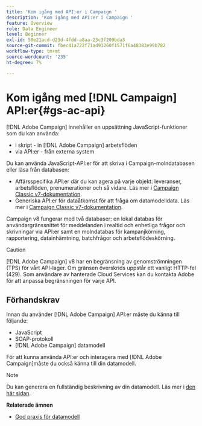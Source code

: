 ```yaml
---
title: 'Kom igång med API:er i Campaign '
description: 'Kom igång med API:er i Campaign '
feature: Overview
role: Data Engineer
level: Beginner
exl-id: 50e21acd-d23d-4fdd-a8aa-23c3f209bda3
source-git-commit: fbec41a722f71ad91260f1571f6a48383e99b782
workflow-type: tm+mt
source-wordcount: '235'
ht-degree: 7%

---
```


# Kom igång med [!DNL Campaign] API:er{#gs-ac-api}

[!DNL Adobe Campaign] innehåller en uppsättning JavaScript-funktioner som du kan använda:

* i skript - in [!DNL Adobe Campaign] arbetsflöden
* via API:er - från externa system

Du kan använda JavaScript-API:er för att skriva i Campaign-molndatabasen eller läsa från databasen:

* Affärsspecifika API:er där du kan agera på varje objekt: leveranser, arbetsflöden, prenumerationer och så vidare. Läs mer i [Campaign Classic v7-dokumentation](https://experienceleague.adobe.com/docs/campaign-classic/using/configuring-campaign-classic/api/business-oriented-apis.html).
* Generiska API:er för dataåtkomst för att fråga om datamodelldata. Läs mer i [Campaign Classic v7-dokumentation](https://experienceleague.adobe.com/docs/campaign-classic/using/configuring-campaign-classic/api/data-oriented-apis.html).

Campaign v8 fungerar med två databaser: en lokal databas för användargränssnittet för meddelanden i realtid och enhetliga frågor och skrivningar via API:er samt en molndatabas för kampanjkörning, rapportering, datainhämtning, batchfrågor och arbetsflödeskörning.

>[!CAUTION]
>
>[!DNL Adobe Campaign] v8 har en begränsning av genomströmningen (TPS) för vårt API-lager. Om gränsen överskrids uppstår ett vanligt HTTP-fel (429). Som användare av hanterade Cloud Services kan du kontakta Adobe för att anpassa begränsningen för varje API.

## Förhandskrav

Innan du använder [!DNL Adobe Campaign] API:er måste du känna till följande:

* JavaScript
* SOAP-protokoll
* [!DNL Adobe Campaign] datamodell

För att kunna använda API:er och interagera med [!DNL Adobe Campaign]måste du också känna till din datamodell.

>[!NOTE]
>Du kan generera en fullständig beskrivning av din datamodell. Läs mer i [den här sidan](datamodel.md).


**Relaterade ämnen**

* [God praxis för datamodell](datamodel-best-practices.md)
